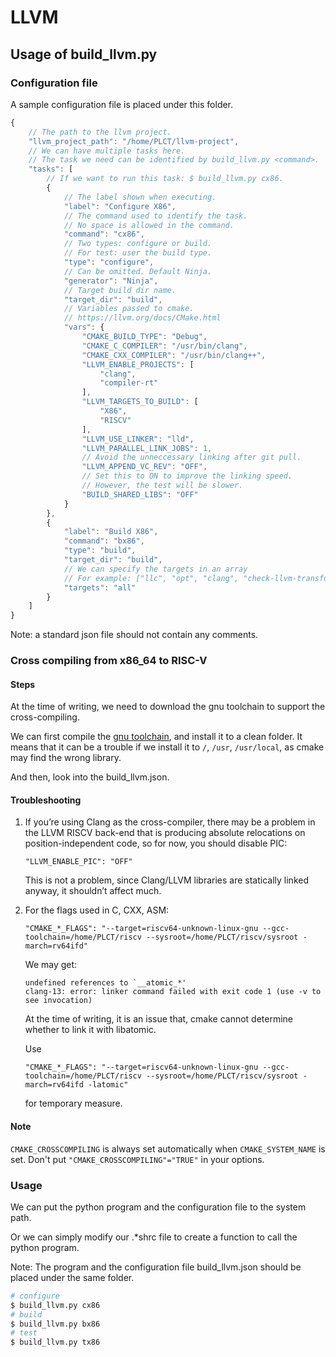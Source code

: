 # LLVM

## Usage of build_llvm.py

### Configuration file

A sample configuration file is placed under this folder.

```js
{
    // The path to the llvm project.
    "llvm_project_path": "/home/PLCT/llvm-project",
    // We can have multiple tasks here.
    // The task we need can be identified by build_llvm.py <command>.
    "tasks": [
        // If we want to run this task: $ build_llvm.py cx86.
        {
            // The label shown when executing.
            "label": "Configure X86",
            // The command used to identify the task.
            // No space is allowed in the command.
            "command": "cx86",
            // Two types: configure or build.
            // For test: user the build type.
            "type": "configure",
            // Can be omitted. Default Ninja.
            "generator": "Ninja",
            // Target build dir name.
            "target_dir": "build",
            // Variables passed to cmake.
            // https://llvm.org/docs/CMake.html
            "vars": {
                "CMAKE_BUILD_TYPE": "Debug",
                "CMAKE_C_COMPILER": "/usr/bin/clang",
                "CMAKE_CXX_COMPILER": "/usr/bin/clang++",
                "LLVM_ENABLE_PROJECTS": [
                    "clang",
                    "compiler-rt"
                ],
                "LLVM_TARGETS_TO_BUILD": [
                    "X86",
                    "RISCV"
                ],
                "LLVM_USE_LINKER": "lld",
                "LLVM_PARALLEL_LINK_JOBS": 1,
                // Avoid the unneccessary linking after git pull.
                "LLVM_APPEND_VC_REV": "OFF",
                // Set this to ON to improve the linking speed.
                // However, the test will be slower.
                "BUILD_SHARED_LIBS": "OFF"
            }
        },
        {
            "label": "Build X86",
            "command": "bx86",
            "type": "build",
            "target_dir": "build",
            // We can specify the targets in an array
            // For example: ["llc", "opt", "clang", "check-llvm-transforms"]
            "targets": "all"
        }
    ]
}
```

Note: a standard json file should not contain any comments.

### Cross compiling from x86_64 to RISC-V

#### Steps

At the time of writing, we need to download the gnu toolchain to support the cross-compiling.

We can first compile the [gnu toolchain](https://github.com/riscv-collab/riscv-gnu-toolchain), and install it to a clean folder. It means that it can be a trouble if we install it to `/`, `/usr`, `/usr/local`, as cmake may find the wrong library.

And then, look into the build_llvm.json.

#### Troubleshooting

1.  If you’re using Clang as the cross-compiler, there may be a problem in the LLVM RISCV back-end that is producing absolute relocations on  position-independent code, so for now, you should disable PIC:

    ```
    "LLVM_ENABLE_PIC": "OFF"
    ```

    This is not a problem, since Clang/LLVM libraries are statically linked anyway, it shouldn’t affect much.

2.  For the flags used in C, CXX, ASM:

    ```
    "CMAKE_*_FLAGS": "--target=riscv64-unknown-linux-gnu --gcc-toolchain=/home/PLCT/riscv --sysroot=/home/PLCT/riscv/sysroot -march=rv64ifd"
    ```

    We may get:

    ```
    undefined references to `__atomic_*'
    clang-13: error: linker command failed with exit code 1 (use -v to see invocation)
    ```

    At the time of writing, it is an issue that, cmake cannot determine whether to link it with libatomic.

    Use

    ```
    "CMAKE_*_FLAGS": "--target=riscv64-unknown-linux-gnu --gcc-toolchain=/home/PLCT/riscv --sysroot=/home/PLCT/riscv/sysroot -march=rv64ifd -latomic"
    ```

    for temporary measure.

#### Note

`CMAKE_CROSSCOMPILING` is always set automatically when `CMAKE_SYSTEM_NAME` is set. Don't put `"CMAKE_CROSSCOMPILING"="TRUE"` in your options.

### Usage

We can put the python program and the configuration file to the system path.

Or we can simply modify our .*shrc file to create a function to call the python program.

Note: The program and the configuration file build_llvm.json should be placed under the same folder.

```sh
# configure
$ build_llvm.py cx86
# build
$ build_llvm.py bx86
# test
$ build_llvm.py tx86
```
